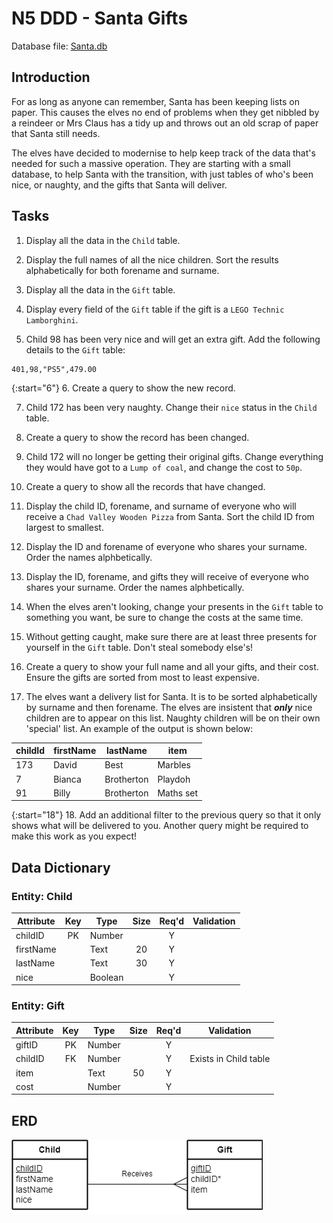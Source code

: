 # N5 DDD - Santa Gifts

Database file: [Santa.db](assets/Santa.db "Download file")

## Introduction

For as long as anyone can remember, Santa has been keeping lists on paper.  This causes the elves no end of problems when they get nibbled by a reindeer or Mrs Claus has a tidy up and throws out an old scrap of paper that Santa still needs.

The elves have decided to modernise to help keep track of the data that's needed for such a massive operation.  They are starting with a small database, to help Santa with the transition, with just tables of who's been nice, or naughty, and the gifts that Santa will deliver.


## Tasks

1. Display all the data in the `Child` table.

2. Display the full names of all the nice children.  Sort the results alphabetically for both forename and surname.

3. Display all the data in the `Gift` table.

4. Display every field of the `Gift` table if the gift is a `LEGO Technic Lamborghini`.

5. Child 98 has been very nice and will get an extra gift.  Add the following details to the `Gift` table:

```
401,98,"PS5",479.00
```

{:start="6"}
6. Create a query to show the new record.

7. Child 172 has been very naughty.  Change their `nice` status in the `Child` table.

8. Create a query to show the record has been changed.

9. Child 172 will no longer be getting their original gifts.  Change everything they would have got to a `Lump of coal`, and change the cost to `50p`.

10. Create a query to show all the records that have changed.

11. Display the child ID, forename, and surname of everyone who will receive a `Chad Valley Wooden Pizza` from Santa.  Sort the child ID from largest to smallest.

12. Display the ID and forename of everyone who shares your surname.  Order the names alphbetically.

13. Display the ID, forename, and gifts they will receive of everyone who shares your surname.  Order the names alphbetically.

14. When the elves aren't looking, change your presents in the `Gift` table to something you want, be sure to change the costs at the same time.

15. Without getting caught, make sure there are at least three presents for yourself in the `Gift` table.  Don't steal somebody else's!

16. Create a query to show your full name and all your gifts, and their cost.  Ensure the gifts are sorted from most to least expensive.

17. The elves want a delivery list for Santa.  It is to be sorted alphabetically by surname and then forename.  The elves are insistent that ___only___ nice children are to appear on this list.  Naughty children will be on their own 'special' list.  An example of the output is shown below:

| childId | firstName | lastName   | item |
| ------- | --------  | -------    | ---- |
| 173     | David     | Best       | Marbles |
| 7       | Bianca    | Brotherton | Playdoh |
| 91      | Billy     | Brotherton | Maths set |

{:start="18"}
18. Add an additional filter to the previous query so that it only shows what will be delivered to you.  Another query might be required to make this work as you expect!


## Data Dictionary

### Entity: Child

| Attribute | Key   | Type    | Size  | Req'd | Validation |
| --------- | :---: | ----    | :---: | :---: | ---------- |
| childID   | PK    | Number  |       | Y     | |
| firstName |       | Text    | 20    | Y     | |
| lastName  |       | Text    | 30    | Y     | |
| nice      |       | Boolean |       | Y     | |

### Entity: Gift

| Attribute | Key   | Type   | Size  | Req'd | Validation |
| --------- | :---: | ----   | :---: | :---: | ---------- |
| giftID    | PK    | Number |       | Y     | |
| childID   | FK    | Number |       | Y     | Exists in Child table |
| item      |       | Text   | 50    | Y     | |
| cost      |       | Number |       | Y     | |


## ERD

![ERD 1:M](assets/Diagrams/ERD-ChildGift.png)
